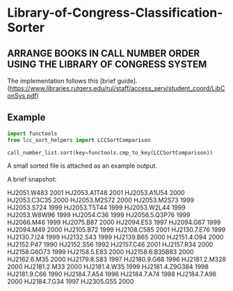# Library-of-Congress-Classification-Sorter

## ARRANGE BOOKS IN CALL NUMBER ORDER USING THE LIBRARY OF CONGRESS SYSTEM 
The implementation follows this [brief guide]. (https://www.libraries.rutgers.edu/rul/staff/access_serv/student_coord/LibConSys.pdf)

## Example 

```python
import functools
from lcc_sort_helpers import LCCSortComparison

call_number_list.sort(key=functools.cmp_to_key(LCCSortComparison))
```

A small sorted file is attached as an example output.

A brief snapshot:

HJ2051.W483 2001
HJ2053.A1T48 2001
HJ2053.A1U54 2000
HJ2053.C3C35 2000
HJ2053.M2S72 2000
HJ2053.M2S73 1999
HJ2053.S724 1999
HJ2053.T5T44 1999
HJ2053.W2L44 1999
HJ2053.W8W96 1999
HJ2054.C36 1999
HJ2056.5.Q3P76 1999
HJ2066.M46 1999
HJ2075.B87 2000
HJ2094.E53 1997
HJ2094.G67 1999
HJ2094.M49 2000
HJ2105.B72 1999
HJ2108.C585 2001
HJ2130.7.E76 1999
HJ2130.7.I24 1999
HJ2132.S43 1999
HJ2139.B65 2000
HJ2151.4.O94 2000
HJ2152.P47 1990
HJ2152.S56 1992
HJ2157.C46 2001
HJ2157.R34 2000
HJ2158.G6O73 1999
HJ2158.5.E83 2000
HJ2158.6.B35B83 2000
HJ2162.6.M35 2000
HJ2179.8.S83 1997
HJ2180.9.G68 1996
HJ2181.2.M328 2000
HJ2181.2.M33 2000
HJ2181.4.W35 1999
HJ2181.4.Z9G384 1998
HJ2181.9.C66 1990
HJ2184.7.A54 1996
HJ2184.7.A74 1998
HJ2184.7.A96 2000
HJ2184.7.G34 1997
HJ2305.G55 2000
